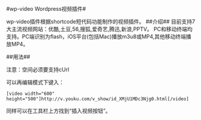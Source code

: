 #wp-video Wordpress视频插件#

wp-video插件根据shortcode短代码功能制作的视频插件。
##介绍##
目前支持7大主流视频网站：优酷,土豆,56,搜狐,爱奇艺,腾迅,新浪,PPTV。
PC和移动终端均支持。PC端识别为flash，iOS平台(包括Mac)播放m3u8或MP4,其他移动终端播放MP4。



##用法##

注意：空间必须要支持cUrl

可以再编辑模式下键入：

    [video width="600" height="500"]http://v.youku.com/v_show/id_XMjU1MDc3Njg0.html[/video]

同样可以在工具栏上方找到“插入视频按钮”。
